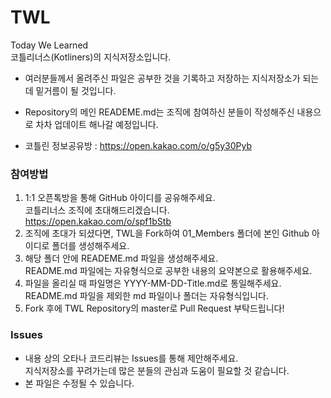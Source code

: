 # TWL
Today We Learned <br>코틀리너스(Kotliners)의 지식저장소입니다. <br>

* 여러분들께서 올려주신 파일은 공부한 것을 기록하고 저장하는 지식저장소가 되는데 밑거름이 될 것입니다. 

* Repository의 메인 READEME.md는 조직에 참여하신 분들이 작성해주신 내용으로 차차 업데이트 해나갈 예정입니다.
* 코틀린 정보공유방 : https://open.kakao.com/o/g5y30Pyb



### 참여방법

1. 1:1 오픈톡방을 통해 GitHub 아이디를 공유해주세요. <br>코틀리너스 조직에 초대해드리겠습니다. <br>
https://open.kakao.com/o/spf1bStb
2. 조직에 초대가 되셨다면, TWL을 Fork하여 01_Members 폴더에 본인 Github 아이디로 폴더를 생성해주세요. <br>
3. 해당 폴더 안에 READEME.md 파일을 생성해주세요. <br>
   README.md 파일에는 자유형식으로 공부한 내용의 요약본으로 활용해주세요. <br>
4. 파일을 올리실 때 파일명은 YYYY-MM-DD-Title.md로 통일해주세요. <br>
  README.md 파일을 제외한 md 파일이나 폴더는 자유형식입니다. <br>
5. Fork 후에 TWL Repository의 master로 Pull Request 부탁드립니다! <br>



### Issues

* 내용 상의 오타나 코드리뷰는 Issues를 통해 제안해주세요. <br>지식저장소를 꾸려가는데 많은 분들의 관심과 도움이 필요할 것 같습니다.
* 본 파일은 수정될 수 있습니다.

